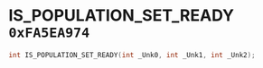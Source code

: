# IS_POPULATION_SET_READY `0xFA5EA974`

```cpp
int IS_POPULATION_SET_READY(int _Unk0, int _Unk1, int _Unk2);
```